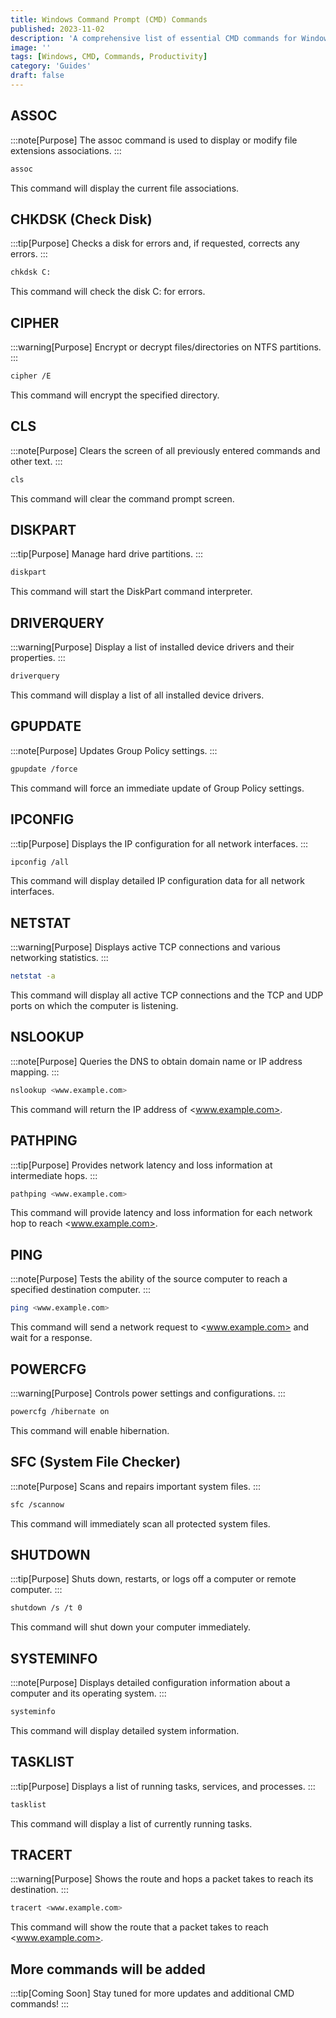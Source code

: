 ```yaml
---
title: Windows Command Prompt (CMD) Commands
published: 2023-11-02
description: 'A comprehensive list of essential CMD commands for Windows.'
image: ''
tags: [Windows, CMD, Commands, Productivity]
category: 'Guides'
draft: false
---
```


## ASSOC

:::note[Purpose]
The assoc command is used to display or modify file extensions associations.
:::

```sh
assoc
```
This command will display the current file associations.

## CHKDSK (Check Disk)

:::tip[Purpose]
Checks a disk for errors and, if requested, corrects any errors.
:::

```sh
chkdsk C:
```
This command will check the disk C: for errors.

## CIPHER

:::warning[Purpose]
Encrypt or decrypt files/directories on NTFS partitions.
:::

```sh
cipher /E
```
This command will encrypt the specified directory.

## CLS

:::note[Purpose]
Clears the screen of all previously entered commands and other text.
:::

```sh
cls
```
This command will clear the command prompt screen.

## DISKPART

:::tip[Purpose]
Manage hard drive partitions.
:::

```sh
diskpart
```
This command will start the DiskPart command interpreter.

## DRIVERQUERY

:::warning[Purpose]
Display a list of installed device drivers and their properties.
:::

```sh
driverquery
```
This command will display a list of all installed device drivers.

## GPUPDATE

:::note[Purpose]
Updates Group Policy settings.
:::

```sh
gpupdate /force
```
This command will force an immediate update of Group Policy settings.

## IPCONFIG

:::tip[Purpose]
Displays the IP configuration for all network interfaces.
:::

```sh
ipconfig /all
```
This command will display detailed IP configuration data for all network interfaces.

## NETSTAT

:::warning[Purpose]
Displays active TCP connections and various networking statistics.
:::

```sh
netstat -a
```
This command will display all active TCP connections and the TCP and UDP ports on which the computer is listening.

## NSLOOKUP

:::note[Purpose]
Queries the DNS to obtain domain name or IP address mapping.
:::

```sh
nslookup <www.example.com>
```
This command will return the IP address of <www.example.com>.

## PATHPING

:::tip[Purpose]
Provides network latency and loss information at intermediate hops.
:::

```sh
pathping <www.example.com>
```
This command will provide latency and loss information for each network hop to reach <www.example.com>.

## PING

:::note[Purpose]
Tests the ability of the source computer to reach a specified destination computer.
:::

```sh
ping <www.example.com>
```
This command will send a network request to <www.example.com> and wait for a response.

## POWERCFG

:::warning[Purpose]
Controls power settings and configurations.
:::

```sh
powercfg /hibernate on
```
This command will enable hibernation.

## SFC (System File Checker)

:::note[Purpose]
Scans and repairs important system files.
:::

```sh
sfc /scannow
```
This command will immediately scan all protected system files.

## SHUTDOWN

:::tip[Purpose]
Shuts down, restarts, or logs off a computer or remote computer.
:::

```sh
shutdown /s /t 0
```
This command will shut down your computer immediately.

## SYSTEMINFO

:::note[Purpose]
Displays detailed configuration information about a computer and its operating system.
:::

```sh
systeminfo
```
This command will display detailed system information.

## TASKLIST

:::tip[Purpose]
Displays a list of running tasks, services, and processes.
:::

```sh
tasklist
```
This command will display a list of currently running tasks.

## TRACERT

:::warning[Purpose]
Shows the route and hops a packet takes to reach its destination.
:::

```sh
tracert <www.example.com>
```
This command will show the route that a packet takes to reach <www.example.com>.

## More commands will be added
:::tip[Coming Soon]
Stay tuned for more updates and additional CMD commands!
:::

